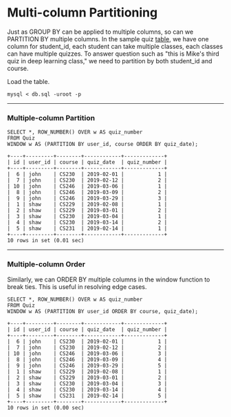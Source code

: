 # Multi-column Partitioning

Just as GROUP BY can be applied to multiple columns, so can we PARTITION BY multiple columns. In the sample quiz [table](db.sql), we have one column for student_id, each student can take multiple classes, each classes can have multiple quizzes. To answer question such as "this is Mike's third quiz in deep learning class," we need to partition by both student_id and course.

Load the table.
```
mysql < db.sql -uroot -p
```

___
### Multiple-column Partition
```
SELECT *, ROW_NUMBER() OVER w AS quiz_number
FROM Quiz
WINDOW w AS (PARTITION BY user_id, course ORDER BY quiz_date);

+----+---------+--------+------------+-------------+
| id | user_id | course | quiz_date  | quiz_number |
+----+---------+--------+------------+-------------+
|  6 | john    | CS230  | 2019-02-01 |           1 |
|  7 | john    | CS230  | 2019-02-12 |           2 |
| 10 | john    | CS246  | 2019-03-06 |           1 |
|  8 | john    | CS246  | 2019-03-09 |           2 |
|  9 | john    | CS246  | 2019-03-29 |           3 |
|  1 | shaw    | CS229  | 2019-02-08 |           1 |
|  2 | shaw    | CS229  | 2019-03-01 |           2 |
|  3 | shaw    | CS230  | 2019-03-04 |           1 |
|  4 | shaw    | CS230  | 2019-03-14 |           2 |
|  5 | shaw    | CS231  | 2019-02-14 |           1 |
+----+---------+--------+------------+-------------+
10 rows in set (0.01 sec)
```

___
### Multiple-column Order
Similarly, we can ORDER BY multiple columns in the window function to break ties. This is useful in resolving edge cases.


```
SELECT *, ROW_NUMBER() OVER w AS quiz_number
FROM Quiz
WINDOW w AS (PARTITION BY user_id ORDER BY course, quiz_date);

+----+---------+--------+------------+-------------+
| id | user_id | course | quiz_date  | quiz_number |
+----+---------+--------+------------+-------------+
|  6 | john    | CS230  | 2019-02-01 |           1 |
|  7 | john    | CS230  | 2019-02-12 |           2 |
| 10 | john    | CS246  | 2019-03-06 |           3 |
|  8 | john    | CS246  | 2019-03-09 |           4 |
|  9 | john    | CS246  | 2019-03-29 |           5 |
|  1 | shaw    | CS229  | 2019-02-08 |           1 |
|  2 | shaw    | CS229  | 2019-03-01 |           2 |
|  3 | shaw    | CS230  | 2019-03-04 |           3 |
|  4 | shaw    | CS230  | 2019-03-14 |           4 |
|  5 | shaw    | CS231  | 2019-02-14 |           5 |
+----+---------+--------+------------+-------------+
10 rows in set (0.00 sec)
```

